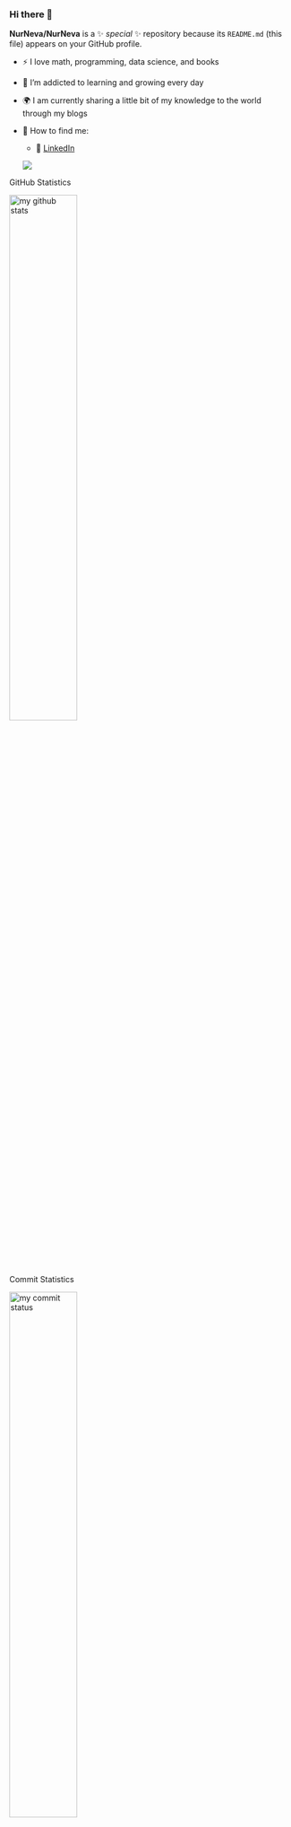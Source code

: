 ### Hi there 👋


**NurNeva/NurNeva** is a ✨ _special_ ✨ repository because its `README.md` (this file) appears on your GitHub profile.

- :zap: I love math, programming, data science, and books
- 🌱 I’m addicted to learning and growing every day
- :earth_africa: I am currently sharing a little bit of my knowledge to
the world through my blogs
- 🌱 How to find me: 

  - :office: [LinkedIn](https://www.linkedin.com/in/neva-qa-tester/)
 
  ![](https://komarev.com/ghpvc/?username=NurNeva)


GitHub Statistics

<img src="https://github-readme-stats.vercel.app/api?username=NurNeva&theme=chartreuse-dark" alt="my github stats" width="49%"/>


Commit Statistics 

<img src="https://github-readme-streak-stats.herokuapp.com/?user=NurNeva&theme=chartreuse-dark" alt="my commit status" width="49%" />



Most Used Language Statistics

<img src="https://github-readme-stats.vercel.app/api/top-langs/?username=NurNeva&theme=chartreuse-dark&layout=compact" alt="languages" width="50%">




<img src="https://media.giphy.com/media/iIqmM5tTjmpOB9mpbn/giphy.gif"/>


<h2 align="center">🚀Technical Skills</h2>
<div align="center">
    <img src="https://img.shields.io/badge/React-20232A?style=for-the-badge&logo=react&logoColor=61DAFB" alt="Reactjs" />
    <img src="https://img.shields.io/badge/Next-black?style=for-the-badge&logo=next.js&logoColor=white" alt="Nextjs" />
    <img src="https://img.shields.io/badge/redux-%23593d88.svg?style=for-the-badge&logo=redux&logoColor=white" alt="Redux" />
    <img src="https://img.shields.io/badge/JavaScript-323330?style=for-the-badge&logo=javascript&logoColor=F7DF1E" alt="JavaScript" />
    <img src="https://img.shields.io/badge/typescript-%23007ACC.svg?style=for-the-badge&logo=typescript&logoColor=white" alt="TypeScript" /><br/>
    <img src="https://img.shields.io/badge/HTML5-E34F26?style=for-the-badge&logo=html5&logoColor=white" alt="HTML5" />
    <img src="https://img.shields.io/badge/CSS3-1572B6?style=for-the-badge&logo=css3&logoColor=white" alt="CSS3" />
    <img src="https://img.shields.io/badge/tailwindcss-%2338B2AC.svg?style=for-the-badge&logo=tailwind-css&logoColor=white" alt="tailwindcss" />
    <img src="https://img.shields.io/badge/MUI-%230081CB.svg?style=for-the-badge&logo=material-ui&logoColor=white" />
    <img src="https://img.shields.io/badge/Bootstrap-563D7C?style=for-the-badge&logo=bootstrap&logoColor=white" alt="Bootstrap" />
    <img src="https://img.shields.io/badge/Sass-CC6699?style=for-the-badge&logo=sass&logoColor=white" alt="Sass" /><br/>
    <img src="https://img.shields.io/badge/Visual_Studio_Code-0078D4?style=for-the-badge&logo=visual-studio-code&logoColor=white" alt="VSCode" /><br/>
    <img src="https://img.shields.io/badge/Python-14354C?style=for-the-badge&logo=python&logoColor=white" alt="Python" />
    <img src="https://img.shields.io/badge/Django-092E20?style=for-the-badge&logo=django&logoColor=white" alt="Django" />
    <img src="https://img.shields.io/badge/PostgreSQL-316192?style=for-the-badge&logo=postgresql&logoColor=white" alt="PostgreSQL" />
    <img src="https://img.shields.io/badge/Node.js-43853D?style=for-the-badge&logo=node.js&logoColor=white" alt="Nodejs" />
    <img src="https://img.shields.io/badge/express.js-%23404d59.svg?style=for-the-badge&logo=express&logoColor=%2361DAFB" alt="Express.js" />
    <img src="https://img.shields.io/badge/MongoDB-%234ea94b.svg?style=for-the-badge&logo=mongodb&logoColor=white" alt="MongoDB" /><br/>
    <img src="https://img.shields.io/badge/GIT-E44C30?style=for-the-badge&logo=git&logoColor=white" alt="GIT" />
    <img src="https://img.shields.io/badge/Jira-0052CC?style=for-the-badge&logo=Jira&logoColor=white" alt="JIRA" />
</div>



